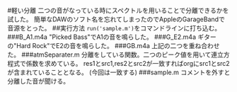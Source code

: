 #軽い分離
二つの音がなっている時にスペクトルを用いることで分離できるかを試した。
  簡単なDAWのソフト名を忘れてしまったのでAppleのGarageBandで音源をとった。
##実行方法
`run('sample.m')`をコマンドラインに打ち込む。
###B_A1.m4a
"Picked Bass"でA1の音を鳴らした。
###G_E2.m4a
ギターの"Hard Rock"でE2の音を鳴らした。
###GB.m4a
上記の二つを重ね合わせた。
###atmSeparater.m
分離をしている関数。二つのピーク値を用いて連立方程式で係数を求めている。
res1とsrc1,res2とsrc2が一致すればorgにsrc1とsrc2が含まれていることとなる。
(今回は一致する)
###sample.m
コメントを外すと分離した音が聞ける。
